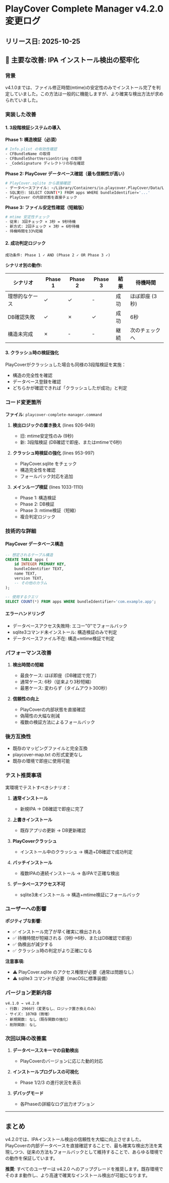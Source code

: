 # PlayCover Complete Manager v4.2.0 変更ログ

## リリース日: 2025-10-25

## 🎯 主要な改善: IPA インストール検出の堅牢化

### 背景
v4.1.0までは、ファイル修正時間(mtime)の安定性のみでインストール完了を判定していました。この方法は一般的に機能しますが、より確実な検出方法が求められていました。

### 実装した改善

#### 1. 3段階検証システムの導入

**Phase 1: 構造検証（必須）**
```bash
# Info.plist の有効性確認
- CFBundleName の取得
- CFBundleShortVersionString の取得
- _CodeSignature ディレクトリの存在確認
```

**Phase 2: PlayCover データベース確認（最も信頼性が高い）**
```bash
# PlayCover.sqlite から直接確認
- データベースファイル: ~/Library/Containers/io.playcover.PlayCover/Data/Library/Application Support/PlayCover/PlayCover.sqlite
- SQL実行: SELECT COUNT(*) FROM apps WHERE bundleIdentifier='...'
- PlayCover の内部状態を直接チェック
```

**Phase 3: ファイル安定性確認（短縮版）**
```bash
# mtime 安定性チェック
- 従来: 3回チェック × 3秒 = 9秒待機
- 新方式: 2回チェック × 3秒 = 6秒待機
- 待機時間を33%短縮
```

#### 2. 成功判定ロジック

```
成功条件: Phase 1 ✓ AND (Phase 2 ✓ OR Phase 3 ✓)
```

**シナリオ別の動作:**

| シナリオ | Phase 1 | Phase 2 | Phase 3 | 結果 | 待機時間 |
|---------|---------|---------|---------|------|---------|
| 理想的なケース | ✓ | ✓ | - | 成功 | ほぼ即座 (3秒) |
| DB確認失敗 | ✓ | ✗ | ✓ | 成功 | 6秒 |
| 構造未完成 | ✗ | - | - | 継続 | 次のチェックへ |

#### 3. クラッシュ時の検証強化

PlayCoverがクラッシュした場合も同様の3段階検証を実施：
- 構造の完全性を確認
- データベース登録を確認
- どちらかが確認できれば「クラッシュしたが成功」と判定

### コード変更箇所

**ファイル**: `playcover-complete-manager.command`

1. **検出ロジックの置き換え** (lines 926-949)
   - 旧: mtime安定性のみ (9秒)
   - 新: 3段階検証 (DB確認で即座、またはmtimeで6秒)

2. **クラッシュ時検証の強化** (lines 953-997)
   - PlayCover.sqlite をチェック
   - 構造完全性を確認
   - フォールバック対応を追加

3. **メインループ検証** (lines 1033-1110)
   - Phase 1: 構造検証
   - Phase 2: DB検証
   - Phase 3: mtime検証（短縮）
   - 複合判定ロジック

### 技術的な詳細

#### PlayCover データベース構造
```sql
-- 想定されるテーブル構造
CREATE TABLE apps (
    id INTEGER PRIMARY KEY,
    bundleIdentifier TEXT,
    name TEXT,
    version TEXT,
    -- その他のカラム
);

-- 使用するクエリ
SELECT COUNT(*) FROM apps WHERE bundleIdentifier='com.example.app';
```

#### エラーハンドリング
- データベースアクセス失敗時: エコー"0"でフォールバック
- sqlite3コマンド未インストール: 構造検証のみで判定
- データベースファイル不在: 構造+mtime検証で判定

### パフォーマンス改善

1. **検出時間の短縮**
   - 最良ケース: ほぼ即座（DB確認で完了）
   - 通常ケース: 6秒（従来より3秒短縮）
   - 最悪ケース: 変わらず（タイムアウト300秒）

2. **信頼性の向上**
   - PlayCoverの内部状態を直接確認
   - 偽陽性の大幅な削減
   - 複数の検証方法によるフォールバック

### 後方互換性

- 既存のマッピングファイルと完全互換
- playcover-map.txt の形式変更なし
- 既存の環境で即座に使用可能

### テスト推奨事項

実環境でテストすべきシナリオ：

1. **通常インストール**
   - 新規IPA → DB確認で即座に完了
   
2. **上書きインストール**
   - 既存アプリの更新 → DB更新確認

3. **PlayCoverクラッシュ**
   - インストール中のクラッシュ → 構造+DB確認で成功判定

4. **バッチインストール**
   - 複数IPAの連続インストール → 各IPAで正確な検出

5. **データベースアクセス不可**
   - sqlite3未インストール → 構造+mtime検証にフォールバック

### ユーザーへの影響

**ポジティブな影響:**
- ✅ インストール完了が早く確実に検出される
- ✅ 待機時間が短縮される（9秒→6秒、またはDB確認で即座）
- ✅ 偽検出が減少する
- ✅ クラッシュ時の判定がより正確になる

**注意事項:**
- ⚠️ PlayCover.sqlite のアクセス権限が必要（通常は問題なし）
- ⚠️ sqlite3 コマンドが必要（macOSに標準装備）

### バージョン更新内容

```
v4.1.0 → v4.2.0
- 行数: 2966行（変更なし、ロジック置き換えのみ）
- サイズ: 107KB（微増）
- 新規関数: なし（既存関数の強化）
- 削除関数: なし
```

### 次回以降の改善案

1. **データベーススキーマの自動検出**
   - PlayCoverのバージョンに応じた動的対応

2. **インストールプログレスの可視化**
   - Phase 1/2/3 の進行状況を表示

3. **デバッグモード**
   - 各Phaseの詳細なログ出力オプション

---

## まとめ

v4.2.0では、IPAインストール検出の信頼性を大幅に向上させました。PlayCoverの内部データベースを直接確認することで、最も確実な検出方法を実現しつつ、従来の方法もフォールバックとして維持することで、あらゆる環境での動作を保証しています。

**推奨**: すべてのユーザーは v4.2.0 へのアップグレードを推奨します。既存環境でそのまま動作し、より高速で確実なインストール検出が可能になります。
